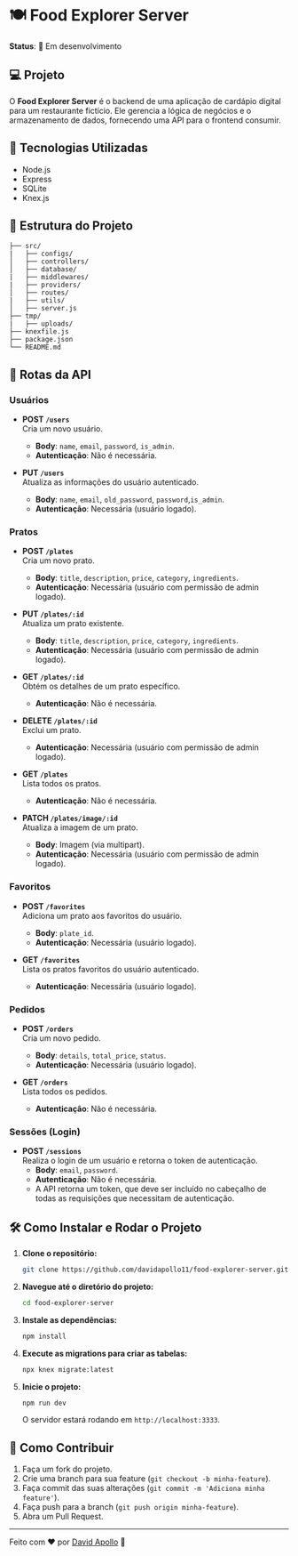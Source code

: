# 🍽️ Food Explorer Server

**Status**: 🚀 Em desenvolvimento

## 💻 Projeto

O **Food Explorer Server** é o backend de uma aplicação de cardápio digital para um restaurante fictício. Ele gerencia a lógica de negócios e o armazenamento de dados, fornecendo uma API para o frontend consumir.

## 🚀 Tecnologias Utilizadas

- Node.js
- Express
- SQLite
- Knex.js

## 📂 Estrutura do Projeto

```
├── src/
|   ├── configs/
│   ├── controllers/
│   ├── database/
|   ├── middlewares/
|   ├── providers/
│   ├── routes/
|   ├── utils/
│   ├── server.js
├── tmp/
|   ├── uploads/
├── knexfile.js
├── package.json
└── README.md
```

## 🚀 **Rotas da API**

### **Usuários**

- **POST `/users`**  
  Cria um novo usuário.  
  - **Body**: `name`, `email`, `password`, `is_admin`.
  - **Autenticação**: Não é necessária.

- **PUT `/users`**  
  Atualiza as informações do usuário autenticado.  
  - **Body**: `name`, `email`, `old_password`, `password`,`is_admin`.
  - **Autenticação**: Necessária (usuário logado).

### **Pratos**

- **POST `/plates`**  
  Cria um novo prato.  
  - **Body**: `title`, `description`, `price`, `category`, `ingredients`.
  - **Autenticação**: Necessária (usuário com permissão de admin logado).

- **PUT `/plates/:id`**  
  Atualiza um prato existente.  
  - **Body**: `title`, `description`, `price`, `category`, `ingredients`.
  - **Autenticação**: Necessária (usuário com permissão de admin logado).

- **GET `/plates/:id`**  
  Obtém os detalhes de um prato específico.  
  - **Autenticação**: Não é necessária.

- **DELETE `/plates/:id`**  
  Exclui um prato.  
  - **Autenticação**: Necessária (usuário com permissão de admin logado).

- **GET `/plates`**  
  Lista todos os pratos.  
  - **Autenticação**: Não é necessária.

- **PATCH `/plates/image/:id`**  
  Atualiza a imagem de um prato.  
  - **Body**: Imagem (via multipart).
  - **Autenticação**: Necessária (usuário com permissão de admin logado).

### **Favoritos**

- **POST `/favorites`**  
  Adiciona um prato aos favoritos do usuário.  
  - **Body**: `plate_id`.
  - **Autenticação**: Necessária (usuário logado).

- **GET `/favorites`**  
  Lista os pratos favoritos do usuário autenticado.  
  - **Autenticação**: Necessária (usuário logado).

### **Pedidos**

- **POST `/orders`**  
  Cria um novo pedido.  
  - **Body**: `details`, `total_price`, `status`.
  - **Autenticação**: Necessária (usuário logado).

- **GET `/orders`**  
  Lista todos os pedidos.  
  - **Autenticação**: Não é necessária.

### **Sessões (Login)**

- **POST `/sessions`**  
  Realiza o login de um usuário e retorna o token de autenticação.  
  - **Body**: `email`, `password`.
  - **Autenticação**: Não é necessária.
  - A API retorna um token, que deve ser incluído no cabeçalho de todas as requisições que necessitam de autenticação.

## 🛠️ Como Instalar e Rodar o Projeto

1. **Clone o repositório:**

   ```bash
   git clone https://github.com/davidapollo11/food-explorer-server.git
   ```

2. **Navegue até o diretório do projeto:**

   ```bash
   cd food-explorer-server
   ```

3. **Instale as dependências:**

   ```bash
   npm install
   ```

4. **Execute as migrations para criar as tabelas:**

   ```bash
   npx knex migrate:latest
   ```

5. **Inicie o projeto:**

   ```bash
   npm run dev
   ```

   O servidor estará rodando em `http://localhost:3333`.

## 📖 Como Contribuir

1. Faça um fork do projeto.
2. Crie uma branch para sua feature (`git checkout -b minha-feature`).
3. Faça commit das suas alterações (`git commit -m 'Adiciona minha feature'`).
4. Faça push para a branch (`git push origin minha-feature`).
5. Abra um Pull Request.

---

Feito com ❤️ por [David Apollo](https://github.com/davidapollo11) 🚀

